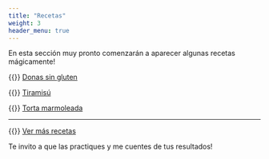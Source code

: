 ```yaml
---
title: "Recetas"
weight: 3
header_menu: true
---
```


En esta sección muy pronto comenzarán a aparecer algunas recetas mágicamente!

{{<icon class="fa fa-hand-o-right">}}&nbsp;[Donas sin gluten](recipes/donas_singluten_manzana_y_canela)

{{<icon class="fa fa-hand-o-right">}}&nbsp;[Tiramisú](recipes/tiramisu)

{{<icon class="fa fa-hand-o-right">}}&nbsp;[Torta marmoleada](recipes/torta_marmoleada)
__________________________________________
{{<icon class="fa fa-hand-o-right">}}&nbsp;[Ver más recetas](recipes)

Te invito a que las practiques y me cuentes de tus resultados!






